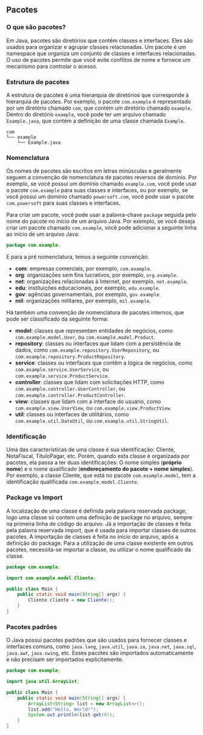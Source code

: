 ## Pacotes ##

### O que são pacotes? ###

Em Java, pacotes são diretórios que contêm classes e interfaces. Eles são usados para organizar e agrupar classes relacionadas. Um pacote é um namespace que organiza um conjunto de classes e interfaces relacionadas. O uso de pacotes permite que você evite conflitos de nome e fornece um mecanismo para controlar o acesso.

### Estrutura de pacotes ###

A estrutura de pacotes é uma hierarquia de diretórios que corresponde à hierarquia de pacotes. Por exemplo, o pacote `com.example` é representado por um diretório chamado `com`, que contém um diretório chamado `example`. Dentro do diretório `example`, você pode ter um arquivo chamado `Example.java`, que contém a definição de uma classe chamada `Example`.

```
com
└── example
    └── Example.java
```

### Nomenclatura ###

Os nomes de pacotes são escritos em letras minúsculas e geralmente seguem a convenção de nomenclatura de pacotes reversos de domínio. Por exemplo, se você possui um domínio chamado `example.com`, você pode usar o pacote `com.example` para suas classes e interfaces, ou por exemplo, se você possui um domínio chamado `powersoft.com`, você pode usar o pacote `com.powersoft` para suas classes e interfaces.

Para criar um pacote, você pode usar a palavra-chave `package` seguida pelo nome do pacote no início de um arquivo Java. Por exemplo, se você deseja criar um pacote chamado `com.example`, você pode adicionar a seguinte linha ao início de um arquivo Java:

```java
package com.example;
```

E para a pré nomenclatura, temos a seguinte convenção:

- **com**: empresas comerciais, por exemplo, `com.example`.
- **org**: organizações sem fins lucrativos, por exemplo, `org.example`.
- **net**: organizações relacionadas à Internet, por exemplo, `net.example`.
- **edu**: instituições educacionais, por exemplo, `edu.example`.
- **gov**: agências governamentais, por exemplo, `gov.example`.
- **mil**: organizações militares, por exemplo, `mil.example`.

Há também uma convenção de nomenclatura de pacotes internos, que pode ser classificado da seguinte forma:

- **model**: classes que representam entidades de negócios, como `com.example.model.User`, ou `com.example.model.Product`.
- **repository**: classes ou interfaces que lidam com a persistência de dados, como `com.example.repository.UserRepository`, ou `com.example.repository.ProductRepository`.
- **service**: classes ou interfaces que contêm a lógica de negócios, como `com.example.service.UserService`, ou `com.example.service.ProductService`.
- **controller**: classes que lidam com solicitações HTTP, como `com.example.controller.UserController`, ou `com.example.controller.ProductController`.
- **view**: classes que lidam com a interface do usuário, como `com.example.view.UserView`, ou `com.example.view.ProductView`.
- **util**: classes ou interfaces de utilitários, como `com.example.util.DateUtil`, ou `com.example.util.StringUtil`.

### Identificação ###

Uma das características de uma classe é sua identificação: Cliente, NotaFiscal, TituloPagar, etc. Porém, quando esta classe é organizada por pacotes, ela passa a ter duas identificações: O nome simples (**próprio nome**) e o nome qualificado (**endereçamento do pacote + nome simples**). Por exemplo, a classe Cliente, que está no pacote `com.example.model`, tem a identificação qualificada `com.example.model.Cliente`.

### Package vs Import ###

A localização de uma classe é definida pela palavra reservada package, logo uma classe só contem uma definição de package no arquivo, sempre na primeira linha de código do arquivo.
Já a importação de classes é feita pela palavra reservada import, que é usada para importar classes de outros pacotes. A importação de classes é feita no início do arquivo, após a definição do package.
Para a utilização de uma classe existente em outros pacotes, necessita-se importar a classe, ou utilizar o nome qualificado da classe.

```java
package com.example;

import com.example.model.Cliente;

public class Main {
    public static void main(String[] args) {
        Cliente cliente = new Cliente();
    }
}
```

### Pacotes padrões ###

O Java possui pacotes padrões que são usados para fornecer classes e interfaces comuns, como `java.lang`, `java.util`, `java.io`, `java.net`, `java.sql`, `java.awt`, `java.swing`, etc. Esses pacotes são importados automaticamente e não precisam ser importados explicitamente.

```java
package com.example;

import java.util.ArrayList;

public class Main {
    public static void main(String[] args) {
        ArrayList<String> list = new ArrayList<>();
        list.add("Hello, World!");
        System.out.println(list.get(0));
    }
}
```


